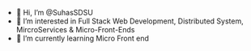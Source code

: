 - 👋 Hi, I’m @SuhasSDSU
- 👀 I’m interested in Full Stack Web Development, Distributed System, MircroServices & Micro-Front-Ends
- 🌱 I’m currently learning Micro Front end

<!---
SuhasSDSU/SuhasSDSU is a ✨ special ✨ repository because its `README.md` (this file) appears on your GitHub profile.
You can click the Preview link to take a look at your changes.
--->
